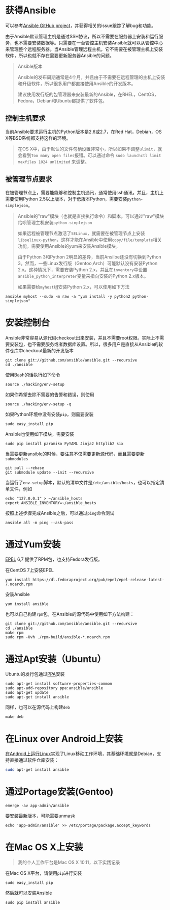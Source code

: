 # 获得Ansible

可以参考[Ansible GitHub project](https://github.com/ansible/ansible)，并获得相关的issue跟踪了解bug和功能。

由于Ansible默认管理主机是通过SSH协议，所以不需要在服务器上安装和运行服务，也不需要安装数据等。只需要在一台管控主机安装Ansible就可以从管控中心来管理整个远程服务器。当Ansible管理远程主机，它不需要在被管理主机上安装软件，所以也就不存在需要更新服务器Ansible的问题。

> Ansible版本
>
> Ansible的发布周期通常是4个月，并且由于不需要在远程管理的主机上安装和升级软件，所以很多用户都直接使用Ansible的开发版本。
>
> 建议使用发行版的包管理器来安装最新的Ansible，在RHEL，CentOS，Fedora，Debian和Ubuntu都提供了软件包。

## 控制主机要求

当前Ansible要求运行主机的Python版本是2.6或2.7，在Red Hat，Debian，OS X等BSD系统都支持这样的环境。

> 在OS X中，由于默认的文件句柄设置非常小，所以如果不调整`ulimit`，就会看到`Too many open files`报错。可以通过命令 `sudo launchctl limit maxfiles 1024 unlimited` 来调整。

## 被管理节点要求

在被管理节点上，需要能能够和控制主机通讯，通常使用ssh通讯。并且，主机上需要使用Python 2.5以上版本，对于低版本Python，需要安装`python-simplejson`。

> Ansible的"raw"模块（也就是直接执行命令）和脚本。可以通过"raw"模块给呗管理主机安装`python-simplejson`
>
> 如果远程被管理节点激活了`SELinux`，就需要在被管理节点上安装`libselinux-python`，这样才能在Ansible中使用`copy/file/template`相关功能。需要使用Ansible的yum来安装Ansible模块。
>
> 由于Python 3和Python 2明显的差异，当前Ansilbe还没有切换到Python 3。然而，一些Linux发行版（Gentoo,Arch）可能默认没有安装Python 2.x。这种情况下，需要安装Python 2.x，并且在`inventory`中设置`ansible_python_interpreter`变量来指向安装的Python 2.x版本。
>
> 如果需要给`myhost`组安装Python 2.x，可以使用如下方法

	ansible myhost --sudo -m raw -a "yum install -y python2 python-simplejson"

# 安装控制台

Ansible非常容易从源代码checkout出来安装，并且不需要root权限。实际上不需要安装包，也不需要服务或者数据库设置。所以，很多用户是直接从Ansible的软件仓库中checkout最新的开发版本

	git clone git://github.com/ansible/ansible.git --recursive
	cd ./ansible

使用Bash的话执行如下命令

	source ./hacking/env-setup

如果你希望去除不需要的告警和错误，则使用

	source ./hacking/env-setup -q

如果Python环境中没有安装`pip`，则需要安装

	sudo easy_install pip

Ansible也使用如下模块，需要安装

	sudo pip install paramiko PyYAML Jinja2 httplib2 six

当需要更新ansible的时候，要注意不仅需要更新源代码，而且需要更新`submodules`

	git pull --rebase
	git submodule update --init --recursive

当运行了`env-setup`脚本，默认的清单文件是`/etc/ansible/hosts`，也可以指定清单文件，例如

	echo "127.0.0.1" > ~/ansible_hosts
	export ANSIBLE_INVENTORY=~/ansible_hosts

按照上述步骤完成Ansible之后，可以通过`ping`命令测试

	ansible all -m ping --ask-pass

# 通过Yum安装

[EPEL](http://fedoraproject.org/wiki/EPEL) 6,7 提供了RPM包，也支持Fedora发行版。

在CentOS 7上安装EPEL

	yum install https://dl.fedoraproject.org/pub/epel/epel-release-latest-7.noarch.rpm

安装Ansible

	yum install ansible

也可以自己构建`rpm`包，在Ansible的源代码中使用如下方法构建：

	git clone git://github.com/ansible/ansible.git --recursive
	cd ./ansible
	make rpm
	sudo rpm -Uvh ./rpm-build/ansible-*.noarch.rpm

# 通过Apt安装（Ubuntu）

Ubuntu的发行包通过[PPA](https://launchpad.net/~ansible/+archive/ansible)安装

	sudo apt-get install software-properties-common
	sudo apt-add-repository ppa:ansible/ansible
	sudo apt-get update
	sudo apt-get install ansible

同样，也可以在源代码上构建`deb`

	make deb

# 在Linux over Android上安装

[在Android上运行Linux](../../../develop/android/linux/deploy_linux_on_android.md)实现了Linux移动工作环境，其基础环境就是Debian，支持直接通过软件仓库安装：

```bash
sudo apt-get install ansible
```

# 通过Portage安装(Gentoo)

	emerge -av app-admin/ansible

要安装最新版本，可能需要unmask

	echo 'app-admin/ansible' >> /etc/portage/package.accept_keywords

# 在Mac OS X上安装

> 我的个人工作平台是Mac OS X 10.11，以下实践记录

在Mac OS X平台，请使用`pip`进行安装

	sudo easy_install pip

然后就可以安装Ansible

	sudo pip install ansible

